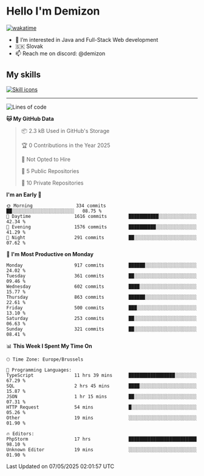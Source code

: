 # Hello I'm Demizon
[![wakatime](https://wakatime.com/badge/user/6ad1949f-d6d7-44f9-9eee-c35e54cc499b.svg)](https://wakatime.com/@6ad1949f-d6d7-44f9-9eee-c35e54cc499b)
- 👀 I’m interested in Java and Full-Stack Web development
- 🇸🇰 Slovak
- 📫 Reach me on discord: @demizon

## My skills
[![Skill icons](https://skillicons.dev/icons?i=java,js,ts,html,css,react,nextjs,tailwind,supabase,py,git,docker,linux,mysql,postgres,mongo&theme=dark)](https://github.com/Demizon3433)

---

<!--START_SECTION:waka-->
![Lines of code](https://img.shields.io/badge/From%20Hello%20World%20I%27ve%20Written-1.2%20million%20lines%20of%20code-blue)

**🐱 My GitHub Data** 

> 📦 2.3 kB Used in GitHub's Storage 
 > 
> 🏆 0 Contributions in the Year 2025
 > 
> 🚫 Not Opted to Hire
 > 
> 📜 5 Public Repositories 
 > 
> 🔑 10 Private Repositories 
 > 
**I'm an Early 🐤** 

```text
🌞 Morning                334 commits         ██░░░░░░░░░░░░░░░░░░░░░░░   08.75 % 
🌆 Daytime                1616 commits        ███████████░░░░░░░░░░░░░░   42.34 % 
🌃 Evening                1576 commits        ██████████░░░░░░░░░░░░░░░   41.29 % 
🌙 Night                  291 commits         ██░░░░░░░░░░░░░░░░░░░░░░░   07.62 % 
```
📅 **I'm Most Productive on Monday** 

```text
Monday                   917 commits         ██████░░░░░░░░░░░░░░░░░░░   24.02 % 
Tuesday                  361 commits         ██░░░░░░░░░░░░░░░░░░░░░░░   09.46 % 
Wednesday                602 commits         ████░░░░░░░░░░░░░░░░░░░░░   15.77 % 
Thursday                 863 commits         ██████░░░░░░░░░░░░░░░░░░░   22.61 % 
Friday                   500 commits         ███░░░░░░░░░░░░░░░░░░░░░░   13.10 % 
Saturday                 253 commits         ██░░░░░░░░░░░░░░░░░░░░░░░   06.63 % 
Sunday                   321 commits         ██░░░░░░░░░░░░░░░░░░░░░░░   08.41 % 
```


📊 **This Week I Spent My Time On** 

```text
🕑︎ Time Zone: Europe/Brussels

💬 Programming Languages: 
TypeScript               11 hrs 39 mins      █████████████████░░░░░░░░   67.29 % 
SQL                      2 hrs 45 mins       ████░░░░░░░░░░░░░░░░░░░░░   15.87 % 
JSON                     1 hr 15 mins        ██░░░░░░░░░░░░░░░░░░░░░░░   07.31 % 
HTTP Request             54 mins             █░░░░░░░░░░░░░░░░░░░░░░░░   05.26 % 
Other                    19 mins             ░░░░░░░░░░░░░░░░░░░░░░░░░   01.90 % 

🔥 Editors: 
PhpStorm                 17 hrs              █████████████████████████   98.10 % 
Unknown Editor           19 mins             ░░░░░░░░░░░░░░░░░░░░░░░░░   01.90 % 
```


 Last Updated on 07/05/2025 02:01:57 UTC
<!--END_SECTION:waka-->
